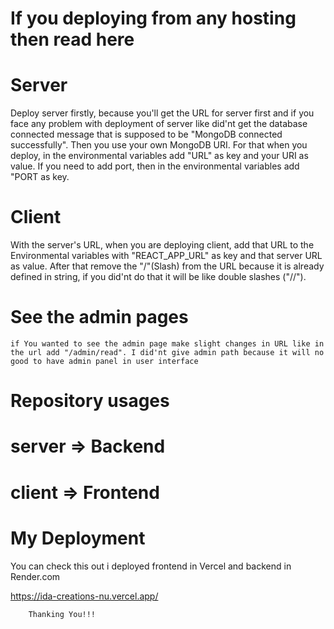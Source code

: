 # If you deploying from any hosting then read here

  # Server
  Deploy server firstly, because you'll get the URL for server first and if you face any problem with deployment of server like did'nt get the database connected message that is supposed to be "MongoDB connected successfully".
  Then you use your own MongoDB URI. For that when you deploy, in the environmental variables add "URL" as key and your URI as value. If you need to add port, then in the environmental variables add "PORT as key.
  # Client
  With the server's URL, when you are deploying client, add that URL to the Environmental variables with "REACT_APP_URL" as key and that server URL as value. After that remove the "/"(Slash) from the URL because it is already defined in string, if you did'nt do that it will be like double slashes ("//"). 
  # See the admin pages
    if You wanted to see the admin page make slight changes in URL like in the url add "/admin/read". I did'nt give admin path because it will no good to have admin panel in user interface

# Repository usages

  # server => Backend
  # client => Frontend

# My Deployment

You can check this out i deployed frontend in Vercel and backend in Render.com

https://ida-creations-nu.vercel.app/

        Thanking You!!!
